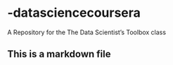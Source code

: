 # -datasciencecoursera
A Repository for the The Data Scientist’s Toolbox class
## This is a markdown file
